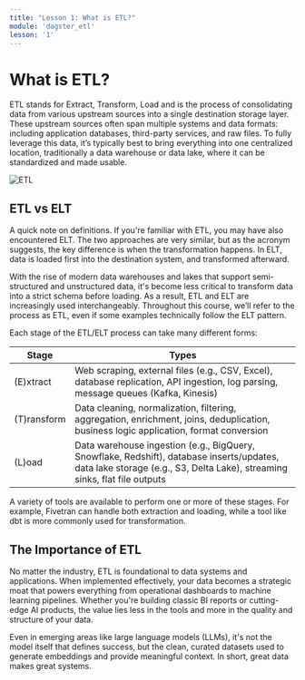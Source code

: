 ```yaml
---
title: "Lesson 1: What is ETL?"
module: 'dagster_etl'
lesson: '1'
---
```


# What is ETL?

ETL stands for Extract, Transform, Load and is the process of consolidating data from various upstream sources into a single destination storage layer. These upstream sources often span multiple systems and data formats: including application databases, third-party services, and raw files. To fully leverage this data, it’s typically best to bring everything into one centralized location, traditionally a data warehouse or data lake, where it can be standardized and made usable.

![ETL](/images/dagster-etl/lesson-1/what-is-etl.png)

## ETL vs ELT

A quick note on definitions. If you're familiar with ETL, you may have also encountered ELT. The two approaches are very similar, but as the acronym suggests, the key difference is when the transformation happens. In ELT, data is loaded first into the destination system, and transformed afterward.

With the rise of modern data warehouses and lakes that support semi-structured and unstructured data, it's become less critical to transform data into a strict schema before loading. As a result, ETL and ELT are increasingly used interchangeably. Throughout this course, we’ll refer to the process as ETL, even if some examples technically follow the ELT pattern.

Each stage of the ETL/ELT process can take many different forms:

| Stage | Types|
| --- | --- |
| (E)xtract | Web scraping, external files (e.g., CSV, Excel), database replication, API ingestion, log parsing, message queues (Kafka, Kinesis) |
| (T)ransform | Data cleaning, normalization, filtering, aggregation, enrichment, joins, deduplication, business logic application, format conversion |
| (L)oad | Data warehouse ingestion (e.g., BigQuery, Snowflake, Redshift), database inserts/updates, data lake storage (e.g., S3, Delta Lake), streaming sinks, flat file outputs |

A variety of tools are available to perform one or more of these stages. For example, Fivetran can handle both extraction and loading, while a tool like dbt is more commonly used for transformation.

## The Importance of ETL

No matter the industry, ETL is foundational to data systems and applications. When implemented effectively, your data becomes a strategic moat that powers everything from operational dashboards to machine learning pipelines. Whether you're building classic BI reports or cutting-edge AI products, the value lies less in the tools and more in the quality and structure of your data.

Even in emerging areas like large language models (LLMs), it's not the model itself that defines success, but the clean, curated datasets used to generate embeddings and provide meaningful context. In short, great data makes great systems.
